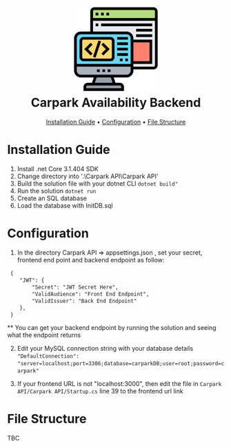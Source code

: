 <div align="center">
  <h1>
      <img src="../Public/backend.svg" width="200"> 
      <br>
          Carpark Availability Backend
      <br>
  </h1>
</div>

<div align="center">
  <p>
    <a href="#installation-guide">Installation Guide</a> •
      <a href="#configuration">Configuration</a>  •
      <a href="#file-structure">File Structure</a>  
  </p>
</div>

# Installation Guide

1. Install .net Core 3.1.404 SDK
2. Change directory into '.\Carpark API\Carpark API\'
3. Build the solution file with your dotnet CLI
   `dotnet build"`
4. Run the solution `dotnet run`
5. Create an SQL database
6. Load the database with InitDB.sql

# Configuration

1. In the directory Carpark API => appsettings.json , set your secret, frontend end point and backend endpoint as follow:

```
 {
    "JWT": {
        "Secret": "JWT Secret Here",
        "ValidAudience": "Front End Endpoint",
        "ValidIssuer": "Back End Endpoint"
    },
 }
```

\*\* You can get your backend endpoint by running the solution and seeing what the endpoint returns

2. Edit your MySQL connection string with your database details
   `"DefaultConnection": "server=localhost;port=3306;database=carparkDB;user=root;password=carpark"`

3. If your frontend URL is not "localhost:3000", then edit the file in `Carpark API/Carpark API/Startup.cs` line 39 to the frontend url link

# File Structure

TBC
